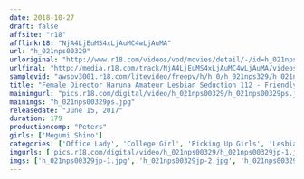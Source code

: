 ```yaml
---
date: 2018-10-27
draft: false
affsite: "r18"
afflinkr18: "NjA4LjEuMS4xLjAuMC4wLjAuMA"
url: "h_021nps00329"
urloriginal: "http://www.r18.com/videos/vod/movies/detail/-/id=h_021nps00329"
urlfinal: "http://media.r18.com/track/NjA4LjEuMS4xLjAuMC4wLjAuMA/videos/vod/movies/detail/-/id=h_021nps00329"
samplevid: "awspv3001.r18.com/litevideo/freepv/h/h_0/h_021nps329/h_021nps329_dmb_w.mp4"
title: "Female Director Haruna Amateur Lesbian Seduction 112 - Friendly Kissing Competition! Shino Aoi Gets In On The Action And Turns It Into An Orgasmic Three-Way"
mainimgurl: "pics.r18.com/digital/video/h_021nps00329/h_021nps00329ps.jpg"
mainimgs: "h_021nps00329ps.jpg"
releasedate: "June 15, 2017"
duration: 179
productioncomp: "Peters"
girls: ['Megumi Shino']
categories: ['Office Lady', 'College Girl', 'Picking Up Girls', 'Lesbian', 'Amateur', 'Featured Actress', 'Threesome / Foursome', 'Lesbian Kissing', 'Hi-Def']
imgurls: ['pics.r18.com/digital/video/h_021nps00329/h_021nps00329jp-1.jpg', 'pics.r18.com/digital/video/h_021nps00329/h_021nps00329jp-2.jpg', 'pics.r18.com/digital/video/h_021nps00329/h_021nps00329jp-3.jpg', 'pics.r18.com/digital/video/h_021nps00329/h_021nps00329jp-4.jpg', 'pics.r18.com/digital/video/h_021nps00329/h_021nps00329jp-5.jpg', 'pics.r18.com/digital/video/h_021nps00329/h_021nps00329jp-6.jpg', 'pics.r18.com/digital/video/h_021nps00329/h_021nps00329jp-7.jpg', 'pics.r18.com/digital/video/h_021nps00329/h_021nps00329jp-8.jpg', 'pics.r18.com/digital/video/h_021nps00329/h_021nps00329jp-9.jpg', 'pics.r18.com/digital/video/h_021nps00329/h_021nps00329jp-10.jpg', 'pics.r18.com/digital/video/h_021nps00329/h_021nps00329jp-11.jpg', 'pics.r18.com/digital/video/h_021nps00329/h_021nps00329jp-12.jpg', 'pics.r18.com/digital/video/h_021nps00329/h_021nps00329jp-13.jpg', 'pics.r18.com/digital/video/h_021nps00329/h_021nps00329jp-14.jpg', 'pics.r18.com/digital/video/h_021nps00329/h_021nps00329jp-15.jpg', 'pics.r18.com/digital/video/h_021nps00329/h_021nps00329jp-16.jpg', 'pics.r18.com/digital/video/h_021nps00329/h_021nps00329jp-17.jpg', 'pics.r18.com/digital/video/h_021nps00329/h_021nps00329jp-18.jpg']
imgs: ['h_021nps00329jp-1.jpg', 'h_021nps00329jp-2.jpg', 'h_021nps00329jp-3.jpg', 'h_021nps00329jp-4.jpg', 'h_021nps00329jp-5.jpg', 'h_021nps00329jp-6.jpg', 'h_021nps00329jp-7.jpg', 'h_021nps00329jp-8.jpg', 'h_021nps00329jp-9.jpg', 'h_021nps00329jp-10.jpg', 'h_021nps00329jp-11.jpg', 'h_021nps00329jp-12.jpg', 'h_021nps00329jp-13.jpg', 'h_021nps00329jp-14.jpg', 'h_021nps00329jp-15.jpg', 'h_021nps00329jp-16.jpg', 'h_021nps00329jp-17.jpg', 'h_021nps00329jp-18.jpg']
---
```

